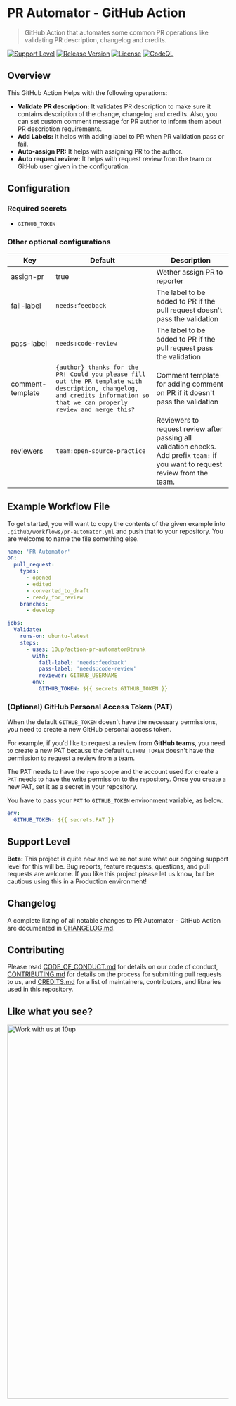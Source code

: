 # PR Automator - GitHub Action

> GitHub Action that automates some common PR operations like validating PR description, changelog and credits.

[![Support Level](https://img.shields.io/badge/support-beta-blueviolet.svg)](#support-level) [![Release Version](https://img.shields.io/github/release/10up/action-pr-automator.svg)](https://github.com/10up/action-pr-automator/releases/latest) [![License](https://img.shields.io/github/license/10up/action-pr-automator.svg)](https://github.com/10up/action-pr-automator/blob/develop/LICENSE.md) [![CodeQL](https://github.com/10up/action-pr-automator/actions/workflows/codeql-analysis.yml/badge.svg)](https://github.com/10up/action-pr-automator/actions/workflows/codeql-analysis.yml)

## Overview
This GitHub Action Helps with the following operations:
- **Validate PR description:** It validates PR description to make sure it contains description of the change, changelog and credits. Also, you can set custom comment message for PR author to inform them about PR description requirements.
- **Add Labels:** It helps with adding label to PR when PR validation pass or fail.
- **Auto-assign PR:** It helps with assigning PR to the author.
- **Auto request review:** It helps with request review from the team or GitHub user given in the configuration.

## Configuration

### Required secrets

* `GITHUB_TOKEN` 

### Other optional configurations

| Key | Default | Description |
| --- | ------- | ----------- |
| assign-pr | true | Wether assign PR to reporter |
| fail-label | `needs:feedback` | The label to be added to PR if the pull request doesn't pass the validation |
| pass-label | `needs:code-review` | The label to be added to PR if the pull request pass the validation |
| comment-template | `{author} thanks for the PR! Could you please fill out the PR template with description, changelog, and credits information so that we can properly review and merge this?` | Comment template for adding comment on PR if it doesn't pass the validation |
| reviewers | `team:open-source-practice` | Reviewers to request review after passing all validation checks. Add prefix `team:` if you want to request review from the team.

## Example Workflow File

To get started, you will want to copy the contents of the given example into `.github/workflows/pr-automator.yml` and push that to your repository. You are welcome to name the file something else.

```yml
name: 'PR Automator'
on:
  pull_request:
    types:
      - opened
      - edited
      - converted_to_draft
      - ready_for_review
    branches:
      - develop

jobs:
  Validate:
    runs-on: ubuntu-latest
    steps:
      - uses: 10up/action-pr-automator@trunk
        with:
          fail-label: 'needs:feedback'
          pass-label: 'needs:code-review'
          reviewer: GITHUB_USERNAME
        env:
          GITHUB_TOKEN: ${{ secrets.GITHUB_TOKEN }}
```

### (Optional) GitHub Personal Access Token (PAT)
When the default `GITHUB_TOKEN` doesn't have the necessary permissions, you need to create a new GitHub personal access token. 

For example, if you'd like to request a review from **GitHub teams**, you need to create a new PAT because the default `GITHUB_TOKEN` doesn't have the permission to request a review from a team.

The PAT needs to have the `repo` scope and the account used for create a `PAT` needs to have the write permission to the repository. Once you create a new PAT, set it as a secret in your repository.

You have to pass your `PAT` to `GITHUB_TOKEN`  environment variable, as below.
```yml
env:
  GITHUB_TOKEN: ${{ secrets.PAT }}
```

## Support Level

**Beta:** This project is quite new and we're not sure what our ongoing support level for this will be. Bug reports, feature requests, questions, and pull requests are welcome. If you like this project please let us know, but be cautious using this in a Production environment!

## Changelog

A complete listing of all notable changes to PR Automator - GitHub Action are documented in [CHANGELOG.md](https://github.com/10up/action-pr-automator/blob/develop/CHANGELOG.md).

## Contributing

Please read [CODE_OF_CONDUCT.md](https://github.com/10up/action-pr-automator/blob/develop/CODE_OF_CONDUCT.md) for details on our code of conduct, [CONTRIBUTING.md](https://github.com/10up/action-pr-automator/blob/develop/CONTRIBUTING.md) for details on the process for submitting pull requests to us, and [CREDITS.md](https://github.com/10up/action-pr-automator/blob/develop/CREDITS.md) for a list of maintainers, contributors, and libraries used in this repository.

## Like what you see?

<a href="http://10up.com/contact/"><img src="https://10up.com/uploads/2016/10/10up-Github-Banner.png" width="850" alt="Work with us at 10up"></a>
